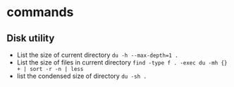 # commands

## Disk utility 

* List the size of current directory `du -h --max-depth=1 .`
* List the size of files in current directory `find -type f . -exec du -mh {} + | sort -r -n | less`
* list the condensed size of directory `du -sh .`


